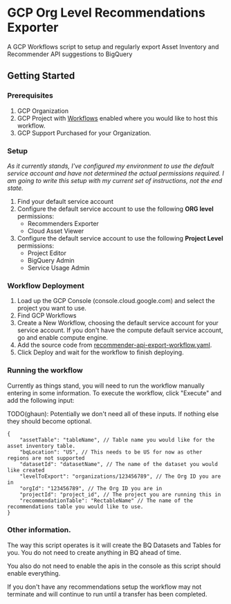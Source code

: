 # GCP Org Level Recommendations Exporter

A GCP Workflows script to setup and regularly export Asset Inventory and Recommender API suggestions to BigQuery

## Getting Started

### Prerequisites

1. GCP Organization
2. GCP Project with [Workflows](https://cloud.google.com/workflows) enabled where you would like to host this workflow. 
3. GCP Support Purchased for your Organization. 

### Setup

*As it currently stands, I've configured my environment to use the default service account and have not determined the actual permissions required. I am going to write this setup with my current set of instructions, not the end state.*

1. Find your default service account
2. Configure the default service account to use the following **ORG level** permissions:
    * Recommenders Exporter
    * Cloud Asset Viewer
3. Configure the default service account to use the following **Project Level** permissions:
    * Project Editor
    * BigQuery Admin
    * Service Usage Admin

### Workflow Deployment

1. Load up the GCP Console (console.cloud.google.com) and select the project you want to use.
2. Find GCP Workflows
3. Create a New Workflow, choosing the default service account for your service account. If you don't have the compute default service account, go and enable compute engine. 
4. Add the source code from [recommender-api-export-workflow.yaml](recommender-api-export-workflow.yaml).
5. Click Deploy and wait for the workflow to finish deploying. 

### Running the workflow

Currently as things stand, you will need to run the workflow manually entering in some information. To execute the workflow, click "Execute" and add the following input:

TODO(ghaun): Potentially we don't need all of these inputs. If nothing else they should become optional.

```
{
    "assetTable": "tableName", // Table name you would like for the asset inventory table.
    "bqLocation": "US", // This needs to be US for now as other regions are not supported
    "datasetId": "datasetName", // The name of the dataset you would like created
    "levelToExport": "organizations/123456789", // The Org ID you are in
    "orgId": "123456789", // The Org ID you are in
    "projectId": "project_id", // The project you are running this in
    "recommendationTable": "RectableName" // The name of the recommendations table you would like to use. 
}
```

### Other information.

The way this script operates is it will create the BQ Datasets and Tables for you. You do not need to create anything in BQ ahead of time. 

You also do not need to enable the apis in the console as this script should enable everything.

If you don't have any recommendations setup the workflow may not terminate and will continue to run until a transfer has been completed.